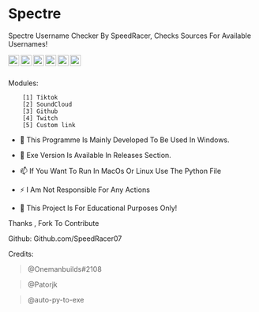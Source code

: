 # Spectre
Spectre Username Checker By SpeedRacer, Checks Sources For Available Usernames!


<a href="https://twitter.com/">
  <img align="left" alt="sike" width="22px" src="https://cdn.jsdelivr.net/npm/simple-icons@v3/icons/twitter.svg" />
</a>
<a href="https://linkedin.com">
  <img align="left" alt="sike" width="22px" src="https://cdn.jsdelivr.net/npm/simple-icons@v3/icons/linkedin.svg" />
</a>
<a href="https://github.com/FaxHack/">
  <img align="left" alt="Pawan's Github" width="22px" src="https://cdn.jsdelivr.net/npm/simple-icons@v3/icons/github.svg" />
</a>
<a href="https://t.me/">
  <img align="left" alt="Pawan's Telegram" width="22px" src="https://cdn.jsdelivr.net/npm/simple-icons@v3/icons/telegram.svg" />
</a>
<a href="https://instagram.com">
  <img align="left" alt="Pawan's Instagram" width="22px" src="https://cdn.jsdelivr.net/npm/simple-icons@v3/icons/instagram.svg" />
</a>
<a href="https://www.facebook.com/">
  <img align="left" alt="Pawan's Facebook" width="22px" src="https://cdn.jsdelivr.net/npm/simple-icons@v3/icons/facebook.svg" />
</a>
<br/>
<br/>



Modules: 

        [1] Tiktok
        [2] SoundCloud
        [3] Github
        [4] Twitch
        [5] Custom link
        
 - 🔭 This Programme Is Mainly Developed To Be Used In Windows.
 - 🌱 Exe Version Is Available In Releases Section.
 
 - 📫 If You Want To Run In MacOs Or Linux Use The Python File
 - ⚡ I Am Not Responsible For Any Actions
 - 💬 This Project Is For Educational Purposes Only!
 
 Thanks , Fork To Contribute

 Github: Github.com/SpeedRacer07
 
 Credits: 
 
 > @Onemanbuilds#2108
 
 > @Patorjk
 
 > @auto-py-to-exe
